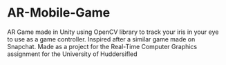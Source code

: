 # AR-Mobile-Game
 AR Game made in Unity using OpenCV library to track your iris in your eye to use as a game controller. Inspired after a similar game made on Snapchat. Made as a project for the Real-Time Computer Graphics assignment for the University of Huddersifled
